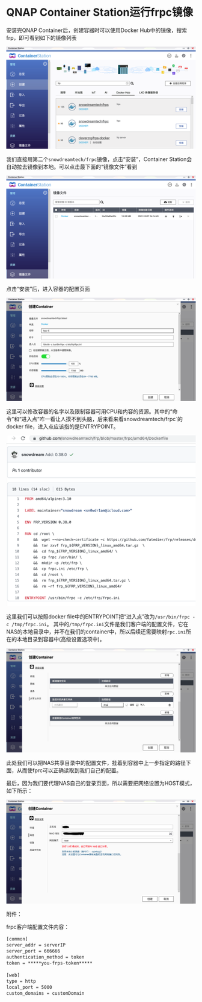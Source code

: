 # QNAP Container Station运行frpc镜像

安装完QNAP Container后，创建容器时可以使用Docker Hub中的镜像，搜索frp，即可看到如下的镜像列表

<img src="frpc-qnap-docker-img/frpc-image.png" alt=""/>

我们直接用第二个`snowdreamtech/frpc`镜像，点击“安装”，Container Station会自动拉去镜像到本地。可以点击最下面的“镜像文件”看到

<img src="frpc-qnap-docker-img/image-files.png" alt=""/>

点击“安装”后，进入容器的配置页面

<img src="frpc-qnap-docker-img/create-container.png" alt=""/>

这里可以修改容器的名字以及限制容器可用CPU和内容的资源。其中的“命令”和“进入点”咋一看让人摸不到头脑，后来看来看snowdreamtech/frpc`的docker file，进入点应该指的是ENTRYPOINT。

<img src="frpc-qnap-docker-img/docker-file.png" alt=""/>

这里我们可以按照docker file中的ENTRYPOINT把“进入点”改为`/usr/bin/frpc -c /tmp/frpc.ini`。
其中的`/tmp/frpc.ini`文件是我们客户端的配置文件，它在NAS的本地目录中，并不在我们的container中，所以后续还需要映射`rpc.ini`所在的本地目录到容器中(高级设置选项中)。

<img src="frpc-qnap-docker-img/mount-nas-folder-to-container.png" alt=""/>

此处我们可以把NAS共享目录中的配置文件，挂着到容器中上一步指定的路径下面，从而使fprc可以正确读取到我们自己的配置。

最后，因为我们要代理NAS自己的登录页面，所以需要把网络设置为HOST模式，如下所示：

<img src="frpc-qnap-docker-img/network-host.png" alt=""/>

附件：

frpc客户端配置文件内容：

```
[common]
server_addr = serverIP
server_port = 666666
authentication_method = token
token = *****you-frps-token*****

[web]
type = http
local_port = 5000
custom_domains = customDomain
```

